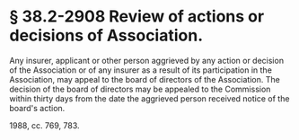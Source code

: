 # § 38.2-2908 Review of actions or decisions of Association.

<p>Any insurer, applicant or other person aggrieved by any action or decision of the Association or of any insurer as a result of its participation in the Association, may appeal to the board of directors of the Association. The decision of the board of directors may be appealed to the Commission within thirty days from the date the aggrieved person received notice of the board's action.</p><p>1988, cc. 769, 783.</p>